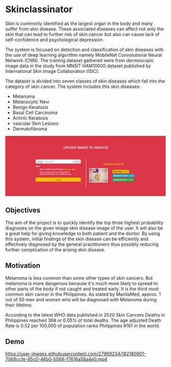 # Skinclassinator
Skin is commonly identified as the largest organ in the body and many suffer from skin disease. These associated diseases can affect not only the skin that can lead to further risk of skin cancer but also can cause lack of self-confidence and psychological depression.  

The system is focused on detection and classification of skin diseases with the use of deep learning algorithm namely MobileNet Convolutional Neural Network (CNN). The training dataset gathered were from dermoscopic image data in the study from MNSIT HAM10000 dataset published by International Skin Image Collaboration (ISIC). 

The dataset is divided into seven classes of skin diseases which fall into the category of skin cancer. The system includes this skin diseases: 
- Melanoma
- Melanocytic Nevi
- Benign Keratosis 
- Basal Cell Carcinoma 
- Actinic Keratosis
- vascular Skin Lesions
- Dermatofibroma

![Prediction](./images/analyze_sample.png)

## Objectives
The aim of the project is to quickly identify the top three highest probability diagnoses on the given image skin disease image of the user. It will also be a great help for giving knowledge to both patient and the doctor. By using this system, initial findings of the skin disease can be efficiently and effectively diagnosed by the general practitioners thus possibly reducing further complication of the arising skin disease.

## Motivation
Melanoma is less common than some other types of skin cancers. But melanoma is more dangerous because it's much more likely to spread to other parts of the body if not caught and treated early. It is the third most common skin cancer in the Philippines. As stated by ManilaMed, approx. 1 out of 50 men and women who will be diagnosed with Melanoma during their lifetime.

According to the latest WHO data published in 2020 Skin Cancers Deaths in Philippines reached 368 or 0.05% of total deaths. The age adjusted Death Rate is 0.52 per 100,000 of population ranks Philippines #161 in the world.

## Demo
https://user-images.githubusercontent.com/27999234/182180901-7068cc1e-85c0-46b0-b568-f7616a58a4e0.mp4

